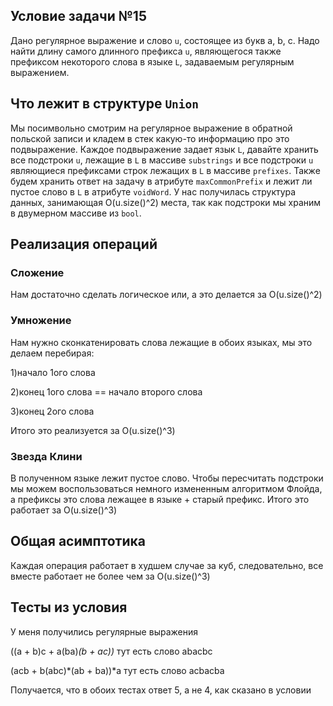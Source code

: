 ## Условие задачи №15

Дано регулярное выражение  и слово ```u```, состоящее из букв a, b, c. Надо найти длину самого длинного префикса ```u```, являющегося также префиксом некоторого слова в языке ```L```, задаваемым регулярным выражением.
## Что лежит в структуре ```Union```

Мы посимвольно смотрим на регулярное выражение в обратной польской записи и кладем в стек какую-то информацию про это подвыражение. Каждое подвыражение задает язык ```L```, давайте хранить все подстроки ```u```, лежащие в ```L``` в массиве ```substrings``` и все подстроки ```u``` являющиеся префиксами строк лежащих в ```L``` в массиве ```prefixes```. Также будем хранить ответ на задачу в атрибуте ```maxCommonPrefix``` и лежит ли пустое слово в ```L``` в атрибуте ```voidWord```. У нас получилась структура данных, занимающая O(u.size()^2) места, так как подстроки мы храним в двумерном массиве из ```bool```.

## Реализация операций

### Cложение

Нам достаточно сделать логическое или, а это делается за O(u.size()^2)

### Умножение

Нам нужно сконкатенировать слова лежащие в обоих языках, мы это делаем перебирая: 
 
1)начало 1ого слова
 
2)конец 1ого слова == начало второго слова
 
3)конец 2ого слова
 
Итого это реализуется за O(u.size()^3)

### Звезда Клини

В полученном языке лежит пустое слово. Чтобы пересчитать подстроки мы можем воспользоваться немного измененным алгоритмом Флойда, а префиксы это слова лежащее в языке + старый префикс. Итого это работает за O(u.size()^3)

## Общая асимптотика
Каждая операция работает в худшем случае за куб, следовательно, все вместе работает не более чем за O(u.size()^3)

## Тесты из условия

У меня получились регулярные выражения 

((a + b)c + a(ba)*(b + ac))* тут есть слово abacbc

(acb + b(abc)*(ab + ba))*a тут есть слово acbacba

Получается, что в обоих тестах ответ 5, а не 4, как сказано в условии
